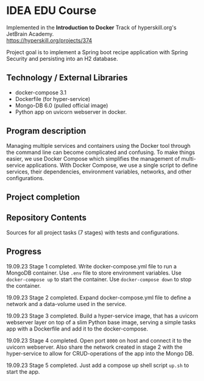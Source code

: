 # IDEA EDU Course

Implemented in the <b>Introduction to Docker</b> Track of hyperskill.org's JetBrain Academy.<br>
https://hyperskill.org/projects/374

Project goal is to implement a Spring boot recipe application with Spring Security and persisting into an H2 database.

## Technology / External Libraries

- docker-compose 3.1
- Dockerfile (for hyper-service)
- Mongo-DB 6.0 (pulled official image)
- Python app on uvicorn webserver in docker.

## Program description

Managing multiple services and containers using the Docker tool through the command line can become complicated and
confusing. To make things easier, we use Docker Compose which simplifies the management of multi-service
applications. With Docker Compose, we use a single script to define services, their dependencies, environment
variables, networks, and other configurations. 

## Project completion

[//]: # (Project was completed on 01.01.23.)

## Repository Contents

Sources for all project tasks (7 stages) with tests and configurations.

## Progress

19.09.23 Stage 1 completed. Write docker-compose.yml file to run a MongoDB container. Use `.env` file to store
environment variables. Use `docker-compose up` to start the container. Use `docker-compose down` to stop the container.

19.09.23 Stage 2 completed. Expand docker-compose.yml file to define a network and a data-volume used in the service.

19.09.23 Stage 3 completed. Build a hyper-service image, that has a uvicorn webserver layer on top of a slim Python
 base image, serving a simple tasks app with a Dockerfile and add it to the docker-compose.

19.09.23 Stage 4 completed. Open port `8000` on host and connect it to the uvicorn webserver. Also share the network 
created in stage 2 with the hyper-service to allow for CRUD-operations of the app into the Mongo DB.

19.09.23 Stage 5 completed. Just add a compose up shell script `up.sh` to start the app.
